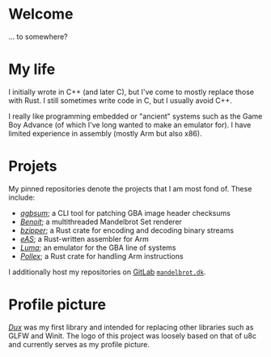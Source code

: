 # Welcome

... to somewhere?

# My life

I initially wrote in C++ (and later C), but I've come to mostly replace those with Rust.
I still sometimes write code in C, but I usually avoid C++.

I really like programming embedded or "ancient" systems such as the Game Boy Advance (of which I've long wanted to make an emulator for).
I have limited experience in assembly (mostly Arm but also x86).

# Projets

My pinned repositories denote the projects that I am most fond of.
These include:

* [*agbsum*](https://github.com/bjoernager/agbsum/); a CLI tool for patching GBA image header checksums
* [*Benoit*](https://github.com/bjoernager/benoit/); a multithreaded Mandelbrot Set renderer
* [*bzipper*](https://github.com/bjoernager/bzipper/); a Rust crate for encoding and decoding binary streams
* [*eAS*](https://github.com/bjoernager/eas/); a Rust-written assembler for Arm
* [*Luma*](https://github.com/bjoernager/luma/); an emulator for the GBA line of systems
* [*Pollex*](https://github.com/bjoernager/pollex/); a Rust crate for handling Arm instructions

I additionally host my repositories on [GitLab](https://gitlab.com/bjoernager/) [`mandelbrot.dk`](https://mandelbrot.dk/).  

# Profile picture

[*Dux*](https://github.com/bjoernager/dux/) was my first library and intended for replacing other libraries such as GLFW and Winit.
The logo of this project was loosely based on that of u8c and currently serves as my profile picture.

